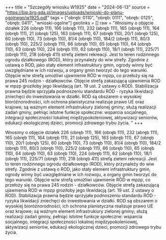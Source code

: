+++
title = "Szczegóły wniosku W1925"
date = "2024-06-13"
source = "https://bip.brg.gda.pl/images/uploads/wnioski-do-planu-ogolnego/w1925.pdf"
tags = ["obręb: 0110", "obręb: 0111", "obręb: 0125", "obręb: 0411", "wnioski-ogolne"]
geolinks = []
raw = "Wnosimy o objęcie działek 226 (obręb 111), 166 (obręb 111), 232 (abręb 111), 165 (obręb 111), 164 (obręb 111), 21 (obręb 125), 163 (obręb 111), 67 (obręb 110), 20/1 (obręb 125), 60 (obręb 110), 73 (obręb 110), 81/4 (obręb 110), 184/2 (obręb 111), 80/3 (obręb 110), 225/2 (obręb 111), 66 (obręb 110), 65 (obręb 110), 64 (obręb 110), 63 (obręb 110), 224 (obręb 111), 62 (obręb 110), 18/1 (obręb 111), 225/71 (obręb 111), 218 (obręb 411) strefą zieteni  rekreacji. Jest to teren rodzinnego ogrodu działkowego (ROD), który przynależy do wiw strefy. Zgodnie z ustawą o ROD, jako stały element infrastruktury gmin, ogrody winny być uwzględniane w ich rozwoju, a organy gmin tworzyć do tego warunki. Objęcie w/w strefą umożliwi ujawnienie RÓD w mpzp, co przełoży się na prawa 245 rodzin - działkowców. Objęcie strefą zakazującą ujawnienia ROD w mpzp groziłoby jego likwidacją (art. 19 ust. 2 ustawy o ROD). Stabilizacja prawna będzie sprzyjała podnoszeniu standardu RÓD - ryzyka likwidacji zniechęci do inwestowania w działki. ROD są obszarem o wysokiej bioróżnorodności, ich ochrona planistyczna realizuje prawo UE oraz krajowe; są ważnym element infrastrukiury zielonej gminy; służą realizacji zadań gminy, pełniąc istotne funkcje społeczne: wsparcia socjalnego, integracji społeczności lokalnej  międzypokoleniowej, aktywizacji seniorów, edukacji ekologicznej dzieci, promocji zdrowego trybu życia. "
+++

Wnosimy o objęcie działek 226 (obręb 111), 166 (obręb 111), 232 (abręb 111), 165 (obręb 111), 164
(obręb 111), 21 (obręb 125), 163 (obręb 111), 67 (obręb 110), 20/1 (obręb 125), 60 (obręb 110), 73 (obręb 110),
81/4 (obręb 110), 184/2 (obręb 111), 80/3 (obręb 110), 225/2 (obręb 111), 66 (obręb 110), 65 (obręb 110), 64
(obręb 110), 63 (obręb 110), 224 (obręb 111), 62 (obręb 110), 18/1 (obręb 111), 225/71 (obręb 111), 218 (obręb
411) strefą zieteni  rekreacji. Jest to teren rodzinnego ogrodu działkowego (ROD), który przynależy do wiw strefy.
Zgodnie z ustawą o ROD, jako stały element infrastruktury gmin, ogrody winny być uwzględniane w ich rozwoju, a
organy gmin tworzyć do tego warunki. Objęcie w/w strefą umożliwi ujawnienie RÓD w mpzp, co przełoży się na
prawa 245 rodzin - działkowców. Objęcie strefą zakazującą ujawnienia ROD w mpzp groziłoby jego likwidacją (art.
19 ust. 2 ustawy o ROD). Stabilizacja prawna będzie sprzyjała podnoszeniu standardu RÓD - ryzyka likwidacji
zniechęci do inwestowania w działki. ROD są obszarem o wysokiej bioróżnorodności, ich ochrona planistyczna
realizuje prawo UE oraz krajowe; są ważnym element infrastrukiury zielonej gminy; służą realizacji zadań gminy,
pełniąc istotne funkcje społeczne: wsparcia socjalnego, integracji społeczności lokalnej  międzypokoleniowej,
aktywizacji seniorów, edukacji ekologicznej dzieci, promocji zdrowego trybu życia.



